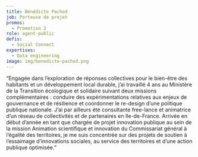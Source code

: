 ```yaml
---
title: Bénédicte Pachod
job: Porteuse de projet
promos:
  - Promotion 2
role: agent-public
defis:
  - Social Connect
expertises:
  - Data engineering
image: img/benedicte-pachod.png
---
```

“Engagée dans l’exploration de réponses collectives pour le bien-être des habitants et un développement local durable, j’ai travaillé 4 ans au Ministère de la Transition écologique et solidaire suivant deux missions complémentaires : conduire des expérimentations relatives aux enjeux de gouvernance et de résilience et coordonner le re-design d’une politique publique nationale. J’ai par ailleurs été consultante free-lance et animatrice d’un réseau de collectivités et de partenaires en Ile-de-France. Arrivée en début d’année en tant que chargée de projet innovation publique au sein de la mission Animation scientifique et innovation du Commissariat général à l’égalité des territoires, je me suis concentrée sur des projets de soutien à l’essaimage d’innovations sociales, au service des territoires et d’une action publique optimisée.”
